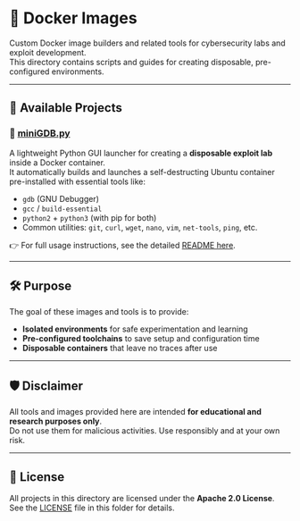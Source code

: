 # 🐳 Docker Images

Custom Docker image builders and related tools for cybersecurity labs and exploit development.  
This directory contains scripts and guides for creating disposable, pre-configured environments.

---

## 📂 Available Projects

### 🔹 [miniGDB.py](./GDB_for_exploits/miniGDB.py)

A lightweight Python GUI launcher for creating a **disposable exploit lab** inside a Docker container.  
It automatically builds and launches a self-destructing Ubuntu container pre-installed with essential tools like:

- `gdb` (GNU Debugger)  
- `gcc` / `build-essential`  
- `python2` + `python3` (with pip for both)  
- Common utilities: `git`, `curl`, `wget`, `nano`, `vim`, `net-tools`, `ping`, etc.

👉 For full usage instructions, see the detailed [README here](./GDB_for_exploits/README.md).  

---

## 🛠️ Purpose

The goal of these images and tools is to provide:

- **Isolated environments** for safe experimentation and learning  
- **Pre-configured toolchains** to save setup and configuration time  
- **Disposable containers** that leave no traces after use 

---

## 🛡️ Disclaimer

All tools and images provided here are intended **for educational and research purposes only**.  
Do not use them for malicious activities. Use responsibly and at your own risk.  

---

## 📜 License

All projects in this directory are licensed under the **Apache 2.0 License**.  
See the [LICENSE](./LICENSE) file in this folder for details.
